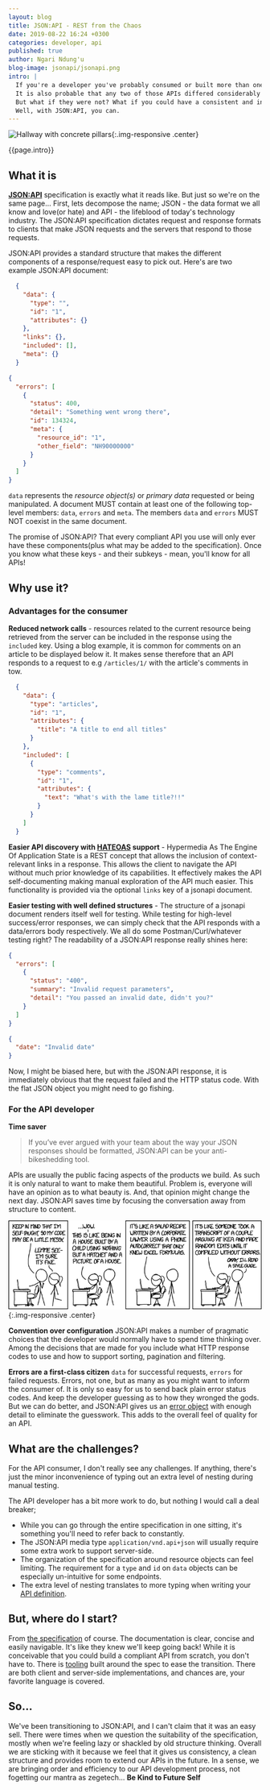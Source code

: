 ```yaml
---
layout: blog
title: JSON:API - REST from the Chaos
date: 2019-08-22 16:24 +0300
categories: developer, api
published: true
author: Ngari Ndung'u
blog-image: jsonapi/jsonapi.png
intro: |
  If you're a developer you've probably consumed or built more than one API.
  It is also probable that any two of those APIs differed considerably in how their requests and responses are structured.
  But what if they were not? What if you could have a consistent and instantly recognizable structure?
  Well, with JSON:API, you can.
---
```

![Hallway with concrete pillars](/assets/images/blog/{{page.blog-image}}){:.img-responsive .center}

{{page.intro}}
## What it is
[**JSON:API**](https://jsonapi.org/format/) specification is exactly what it reads like. But just so we're on the same page...
First, lets decompose the name; JSON - the data format we all know and love(or hate) and API - the lifeblood of today's technology industry.
The JSON:API specification dictates request and response formats to clients that make JSON requests and the servers that respond to those requests.

JSON:API provides a standard structure that makes the different components of a response/request easy to pick out. Here's are two example JSON:API document:
``` json
  {
    "data": {
      "type": "",
      "id": "1",
      "attributes": {}
    },
    "links": {},
    "included": [],
    "meta": {}
  }
``` 

```json
{
  "errors": [
    {
      "status": 400,
      "detail": "Something went wrong there",
      "id": 134324,
      "meta": {
        "resource_id": "1",
        "other_field": "NH90000000"
      }
    }
  ]
}
``` 

`data` represents the *resource object(s)* or *primary data* requested or being manipulated. A document MUST contain at least one of the following top-level members: `data`, `errors` and `meta`. The members `data` and `errors` MUST NOT coexist in the same document.

The promise of JSON:API? That every compliant API you use will only ever have these components(plus what may be added to the specification).
Once you know what these keys - and their subkeys - mean, you'll know for all APIs!

## Why use it?
### Advantages for the consumer
**Reduced network calls** - resources related to the current resource being retrieved from the server can be included in the response using the `included` key.
Using a blog example, it is common for comments on an article to be displayed below it.
It makes sense therefore that an API responds to a request to e.g `/articles/1/` with the article's comments in tow.
``` json
  {
    "data": {
      "type": "articles",
      "id": "1",
      "attributes": {
        "title": "A title to end all titles"
      }
    },
    "included": [
      {
        "type": "comments",
        "id": "1",
        "attributes": {
          "text": "What's with the lame title?!!"
        }
      }
    ]
  }
```
**Easier API discovery with [HATEOAS](https://restfulapi.net/hateoas/) support** - 
Hypermedia As The Engine Of Application State is a REST concept that allows the inclusion of context-relevant links in a response.
This allows the client to navigate the API without much prior knowledge of its capabilities.
It effectively makes the API self-documenting making manual exploration of the API much easier.
This functionality is provided via the optional `links` key of a jsonapi document.

**Easier testing with well defined structures** - 
The structure of a jsonapi document renders itself well for testing.
While testing for high-level success/error responses, we can simply check that the API responds with a data/errors body respectively.
We all do some Postman/Curl/whatever testing right? The readability of a JSON:API response really shines here:
``` json
{
  "errors": [
    {
      "status": "400",
      "summary": "Invalid request parameters",
      "detail": "You passed an invalid date, didn't you?"
    }
  ]
}
```
``` json
{
  "date": "Invalid date"
}
```
Now, I might be biased here, but with the JSON:API response, it is immediately obvious that the request failed and the HTTP status code.
With the flat JSON object you might need to go fishing.

### For the API developer
**Time saver**
> If you’ve ever argued with your team about the way your JSON responses should be formatted, JSON:API can be your anti-bikeshedding tool.

APIs are usually the public facing aspects of the products we build. As such it is only natural to want to make them beautiful.
Problem is, everyone will have an opinion as to what beauty is. And, that opinion might change the next day.
JSON:API saves time by focusing the conversation away from structure to content.

![User style guide](/assets/images/blog/jsonapi/code_quality.png){:.img-responsive .center}

**Convention over configuration**
JSON:API makes a number of pragmatic choices that the developer would normally have to spend time thinking over.
Among the decisions that are made for you include what HTTP response codes to use and how to support sorting, pagination and filtering.

**Errors are a first-class citizen**
`data` for successful requests, `errors` for failed requests.
Errors, not one, but as many as you might want to inform the consumer of.
It is only so easy for us to send back plain error status codes. And keep the developer guessing as to how they wronged the gods.
But we can do better, and JSON:API gives us an [error object](https://jsonapi.org/format/1.1/#errors) with enough detail to eliminate the guesswork.
This adds to the overall feel of quality for an API.

## What are the challenges?
For the API consumer, I don't really see any challenges.
If anything, there's just the minor inconvenience of typing out an extra level of nesting during manual testing.

The API developer has a bit more work to do, but nothing I would call a deal breaker;
- While you can go through the entire specification in one sitting, it's something you'll need to refer back to constantly.
- The JSON:API media type `application/vnd.api+json` will usually require some extra work to support server-side.
- The organization of the specification around resource objects can feel limiting. The requirement for a `type` and `id` on `data` objects can be especially un-intuitive for some endpoints.
- The extra level of nesting translates to more typing when writing your [API definition](2019-02-21-open-api-swagger.md).

## But, where do I start?
From [the specification](https://jsonapi.org/format) of course.
The documentation is clear, concise and easily navigable. It's like they knew we'll keep going back!
While it is conceivable that you could build a compliant API from scratch, you don't have to.
There is [tooling](https://jsonapi.org/implementations/) built around the spec to ease the transition.
There are both client and server-side implementations, and chances are, your favorite language is covered.

## So...
We've been transitioning to JSON:API, and I can't claim that it was an easy sell.
There were times when we question the suitability of the specification, mostly when we're feeling lazy or shackled by old structure thinking. 
Overall we are sticking with it because we feel that it gives us consistency, a clean structure and provides room to extend our APIs in the future. In a sense, we are bringing order and efficiency to our API development process, not fogetting our mantra as zegetech... **Be Kind to Future Self**
